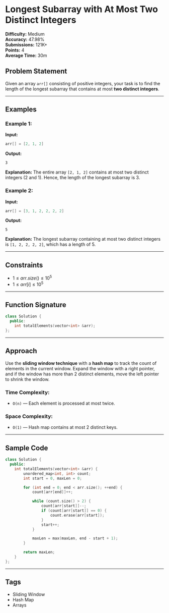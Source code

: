 # Longest Subarray with At Most Two Distinct Integers

**Difficulty:** Medium  
**Accuracy:** 47.98%  
**Submissions:** 121K+  
**Points:** 4  
**Average Time:** 30m

## Problem Statement
Given an array `arr[]` consisting of positive integers, your task is to find the length of the longest subarray that contains at most **two distinct integers**.

---

## Examples

### Example 1:
**Input:**
```cpp
arr[] = [2, 1, 2]
```
**Output:**
```
3
```
**Explanation:**
The entire array `[2, 1, 2]` contains at most two distinct integers (2 and 1). Hence, the length of the longest subarray is 3.

### Example 2:
**Input:**
```cpp
arr[] = [3, 1, 2, 2, 2, 2]
```
**Output:**
```
5
```
**Explanation:**
The longest subarray containing at most two distinct integers is `[1, 2, 2, 2, 2]`, which has a length of 5.

---

## Constraints
- $1 \leq arr.size() \leq 10^5$
- $1 \leq arr[i] \leq 10^5$

---

## Function Signature
```cpp
class Solution {
  public:
    int totalElements(vector<int> &arr);
};
```

---

## Approach
Use the **sliding window technique** with a **hash map** to track the count of elements in the current window. Expand the window with a right pointer, and if the window has more than 2 distinct elements, move the left pointer to shrink the window.

### Time Complexity:
- `O(n)` — Each element is processed at most twice.

### Space Complexity:
- `O(1)` — Hash map contains at most 2 distinct keys.

---

## Sample Code
```cpp
class Solution {
  public:
    int totalElements(vector<int> &arr) {
        unordered_map<int, int> count;
        int start = 0, maxLen = 0;

        for (int end = 0; end < arr.size(); ++end) {
            count[arr[end]]++;

            while (count.size() > 2) {
                count[arr[start]]--;
                if (count[arr[start]] == 0) {
                    count.erase(arr[start]);
                }
                start++;
            }

            maxLen = max(maxLen, end - start + 1);
        }

        return maxLen;
    }
};
```

---

## Tags
- Sliding Window
- Hash Map
- Arrays

